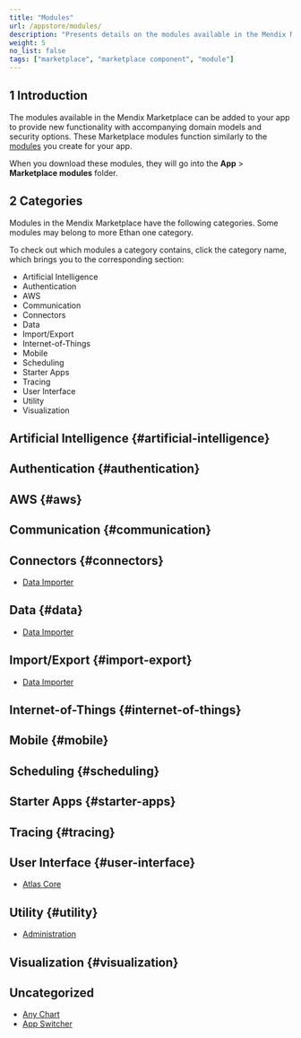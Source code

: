 ```yaml
---
title: "Modules"
url: /appstore/modules/
description: "Presents details on the modules available in the Mendix Marketplace."
weight: 5
no_list: false
tags: ["marketplace", "marketplace component", "module"]
---
```


## 1 Introduction

The modules available in the Mendix Marketplace can be added to your app to provide new functionality with accompanying domain models and security options. These Marketplace modules function similarly to the [modules](/refguide/modules/) you create for your app. 

When you download these modules, they will go into the **App** > **Marketplace modules** folder.

## 2 Categories

Modules in the Mendix Marketplace have the following categories. Some modules may belong to more Ethan one category. 

To check out which modules a category contains, click the category name, which brings you to the corresponding section:

* Artificial Intelligence
* Authentication
* AWS
* Communication
* Connectors
* Data
* Import/Export
* Internet-of-Things
* Mobile
* Scheduling
* Starter Apps
* Tracing
* User Interface
* Utility
* Visualization



## Artificial Intelligence {#artificial-intelligence}

## Authentication {#authentication}

## AWS {#aws}

## Communication {#communication}

## Connectors {#connectors}

* [Data Importer](/appstore/modules/data-importer/)

## Data {#data}

* [Data Importer](/appstore/modules/data-importer/)

## Import/Export {#import-export}

* [Data Importer](/appstore/modules/data-importer/)

## Internet-of-Things {#internet-of-things}

## Mobile {#mobile}

## Scheduling {#scheduling}

## Starter Apps {#starter-apps}

## Tracing {#tracing}

## User Interface {#user-interface}

* [Atlas Core](/appstore/modules/atlas-core/)

## Utility {#utility}

* [Administration](/appstore/modules/administration/)

## Visualization {#visualization}

## Uncategorized

* [Any Chart](/appstore/modules/any-chart/)
* [App Switcher](/appstore/modules/app-switcher/)
